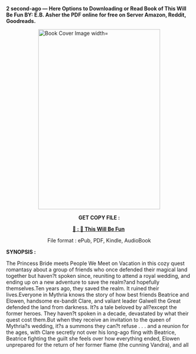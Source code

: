 <p><strong>2 second-ago &mdash; Here Options to Downloading or Read Book of This Will Be Fun BY: E.B. Asher the PDF online for free on Server Amazon, Reddit, Goodreads.</strong></p><p><a href="https://uk.ebookarea.xyz/?book=199635075-this-will-be-fun"><img style="display: block; margin-left: auto; margin-right: auto;" src="https://i.gr-assets.com/images/S/compressed.photo.goodreads.com/books/1711042527l/199635075.jpg" alt="Book Cover Image width=" width="330" height="488" /></a></p><p style="text-align: center;"><strong>GET COPY FILE :</strong></p><p style="text-align: center;"><strong><a href="https://uk.ebookarea.xyz/?book=199635075-this-will-be-fun" target="_blank" rel="noopener">📢 : 🔗 This Will Be Fun</a>&nbsp;</strong></p><p style="text-align: center;">File format : ePub, PDF, Kindle, AudioBook</p><p><strong>SYNOPSIS :</strong></p><p>The Princess Bride meets People We Meet on Vacation in this cozy quest romantasy about a group of friends who once defended their magical land together but haven?t spoken since, reuniting to attend a royal wedding, and ending up on a new adventure to save the realm?and hopefully themselves.Ten years ago, they saved the realm. It ruined their lives.Everyone in Mythria knows the story of how best friends Beatrice and Elowen, handsome ex-bandit Clare, and valiant leader Galwell the Great defended the land from darkness. It?s a tale beloved by all?except the former heroes. They haven?t spoken in a decade, devastated by what their quest cost them.But when they receive an invitation to the queen of Mythria?s wedding, it?s a summons they can?t refuse . . . and a reunion for the ages, with Clare secretly not over his long-ago fling with Beatrice, Beatrice fighting the guilt she feels over how everything ended, Elowen unprepared for the return of her former flame (the cunning Vandra), and all </p>
